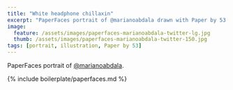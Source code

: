 ```yaml
---
title: "White headphone chillaxin"
excerpt: "PaperFaces portrait of @marianoabdala drawn with Paper by 53 on an iPad."
image: 
  feature: /assets/images/paperfaces-marianoabdala-twitter-lg.jpg
  thumb: /assets/images/paperfaces-marianoabdala-twitter-150.jpg
tags: [portrait, illustration, Paper by 53]
---
```


PaperFaces portrait of [@marianoabdala](http://twitter.com/marianoabdala).

{% include boilerplate/paperfaces.md %}
